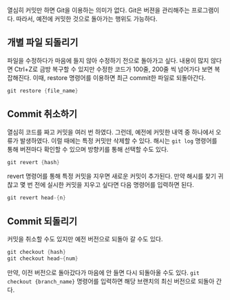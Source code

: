 열심히 커밋만 하면 Git을 이용하는 의미가 없다. Git은 버젼을 관리해주는 프로그램이다. 따라서, 예전에 커밋한 것으로 돌아가는 행위도 가능하다.

## 개별 파일 되돌리기
파일을 수정하다가 마음에 들지 않아 수정하기 전으로 돌아가고 싶다. 내용이 많지 않다면 Ctrl+Z로 금방 복구할 수 있지만 수정한 코드가 100줄, 200줄 씩 넘어가다 보면 복잡해진다. 이때, restore 명령어를 이용하면 최근 commit한 파일로 되돌아간다.
```c
git restore {file_name}
```

## Commit 취소하기
열심히 코드를 짜고 커밋을 여러 번 하였다. 그런데, 예전에 커밋한 내역 중 하나에서 오류가 발생하였다. 이럴 때에는 특정 커밋만 삭제할 수 있다. 해시는 `git log` 명령어를 통해 버젼마다 확인할 수 있으며 방향키를 통해 선택할 수도 있다.
```c
git revert {hash}
```

revert 명령어를 통해 특정 커밋을 지우면 새로운 커밋이 추가된다. 만약 해시를 찾기 귀찮고 몇 번 전에 실시한 커밋을 지우고 싶다면 다음 명령어를 입력하면 된다.
```c
git revert head-{n}
```

## Commit 되돌리기
커밋을 취소할 수도 있지만 예전 버전으로 되돌아 갈 수도 있다.
```c
git checkout {hash}
git checkout head~{num}
```

만약, 이전 버전으로 돌아갔다가 마음에 안 들면 다시 되돌아올 수도 있다. `git checkout {branch_name}` 명령어를 입력하면 해당 브랜치의 최신 버전으로 되돌아 간다.